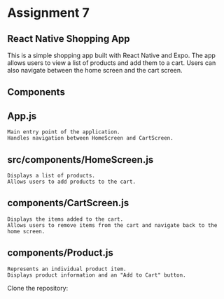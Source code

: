 # Assignment 7
## React Native Shopping App

This is a simple shopping app built with React Native and Expo. The app allows users to view a list of products and add them to a cart. Users can also navigate between the home screen and the cart screen.
## Components

## App.js
    Main entry point of the application.
    Handles navigation between HomeScreen and CartScreen.

## src/components/HomeScreen.js

    Displays a list of products.
    Allows users to add products to the cart.

## components/CartScreen.js

    Displays the items added to the cart.
    Allows users to remove items from the cart and navigate back to the home screen.

## components/Product.js
    Represents an individual product item.
    Displays product information and an "Add to Cart" button.

Clone the repository:
